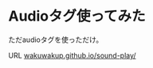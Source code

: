 # Audioタグ使ってみた

ただaudioタグを使っただけ。

URL [wakuwakup.github.io/sound-play/](wakuwakup.github.io/sound-play/)
